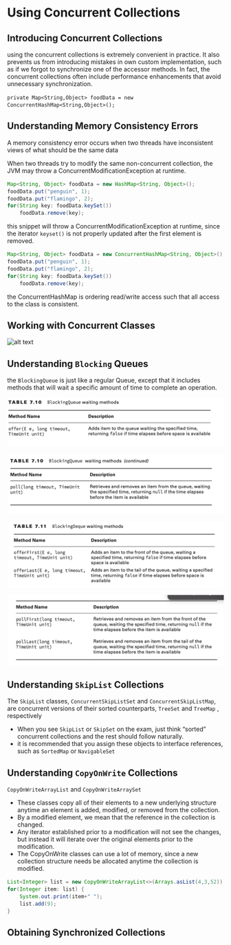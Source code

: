 # Using Concurrent Collections

## Introducing Concurrent Collections
using the concurrent collections is extremely convenient in practice. It also prevents us from introducing mistakes in own custom implementation, such as if we forgot to synchronize one of the accessor methods. In fact, the concurrent collections often include performance enhancements that avoid unnecessary synchronization.

`private Map<String,Object> foodData = new ConcurrentHashMap<String,Object>();`

## Understanding Memory Consistency Errors
A memory consistency error occurs when two threads have inconsistent views of what should be the same data

When two threads try to modify the same non-concurrent collection, the JVM may throw a ConcurrentModificationException at runtime.

```java
Map<String, Object> foodData = new HashMap<String, Object>(); 
foodData.put("penguin", 1);
foodData.put("flamingo", 2);
for(String key: foodData.keySet())
    foodData.remove(key);
```

this snippet will throw a ConcurrentModificationException at runtime, since the iterator `keyset()` is not properly updated after the first element is removed. 

```java
Map<String, Object> foodData = new ConcurrentHashMap<String, Object>(); 
foodData.put("penguin", 1);
foodData.put("flamingo", 2);
for(String key: foodData.keySet())
    foodData.remove(key);
```
the ConcurrentHashMap is ordering read/write access such that all access to the class is consistent.

## Working with Concurrent Classes
![alt text ](https://github.com/study-java/blob/master/images/7_5.png)

## Understanding `Blocking` Queues
the `BlockingQueue` is just like a regular Queue, except that it includes methods that will wait a specific amount of time to complete an operation.

![alt text ](https://github.com/frhan/study-java/blob/master/images/7_6.png)

![alt text ](https://github.com/frhan/study-java/blob/master/images/7_7.png)

![alt text ](https://github.com/frhan/study-java/blob/master/images/7_8.png)

![alt text ](https://github.com/frhan/study-java/blob/master/images/7_9.png)

## Understanding `SkipList` Collections
The `SkipList` classes, `ConcurrentSkipListSet` and `ConcurrentSkipListMap`, are concurrent versions of their sorted counterparts, `TreeSet` and `TreeMap` , respectively

- When you see `SkipList` or `SkipSet` on the exam, just think “sorted” concurrent collections and the rest should follow naturally.
- it is recommended that you assign these objects to interface references, such as `SortedMap` or `NavigableSet`

## Understanding `CopyOnWrite` Collections
`CopyOnWriteArrayList` and `CopyOnWriteArraySet`

- These classes copy all of their elements to a new underlying structure anytime an element is added, modified, or removed from the collection.
- By a modified element, we mean that the reference in the collection is changed.
- Any iterator established prior to a modification will not see the changes, but instead it will iterate over the original elements prior to the modification.
- The CopyOnWrite classes can use a lot of memory, since a new collection structure needs be allocated anytime the collection is modified.

```java
List<Integer> list = new CopyOnWriteArrayList<>(Arrays.asList(4,3,52));
for(Integer item: list) {
    System.out.print(item+" ");
    list.add(9);
}
```
## Obtaining Synchronized Collections